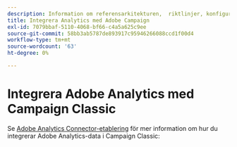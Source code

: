 ```yaml
---
description: Information om referensarkitekturen, ​ riktlinjer, konfigurationssteg och tester som implementeringsspecialister måste följa när de integrerar Adobe Analytics med Adobe Campaign.
title: Integrera Analytics med Adobe Campaign
exl-id: 7079bbaf-5110-4068-bf66-c4a5a625c9ee
source-git-commit: 58bb3ab5787de893917c95946266088ccd1f00d4
workflow-type: tm+mt
source-wordcount: '63'
ht-degree: 0%

---
```


# Integrera Adobe Analytics med Campaign Classic

Se [Adobe Analytics Connector-etablering](https://experienceleague.adobe.com/docs/campaign-classic/using/getting-started/connectors/analytics-connector/adobe-analytics-provisioning.html?lang=en) för mer information om hur du integrerar Adobe Analytics-data i Campaign Classic:
